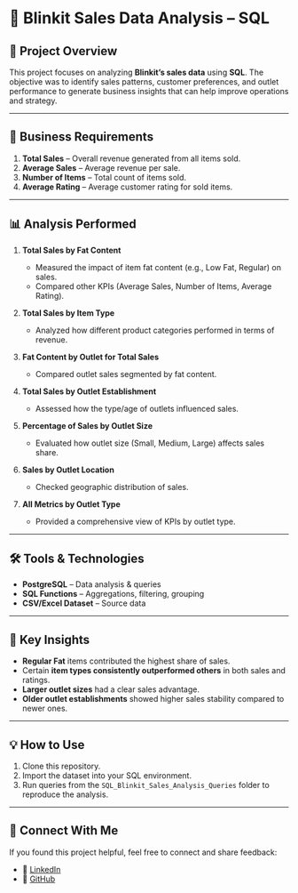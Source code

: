 # 🛒 Blinkit Sales Data Analysis – SQL

## 📌 Project Overview

This project focuses on analyzing **Blinkit’s sales data** using **SQL**.
The objective was to identify sales patterns, customer preferences, and outlet performance to generate business insights that can help improve operations and strategy.

---

## 🎯 Business Requirements

1. **Total Sales** – Overall revenue generated from all items sold.
2. **Average Sales** – Average revenue per sale.
3. **Number of Items** – Total count of items sold.
4. **Average Rating** – Average customer rating for sold items.

---

## 📊 Analysis Performed

1. **Total Sales by Fat Content**

   * Measured the impact of item fat content (e.g., Low Fat, Regular) on sales.
   * Compared other KPIs (Average Sales, Number of Items, Average Rating).

2. **Total Sales by Item Type**

   * Analyzed how different product categories performed in terms of revenue.

3. **Fat Content by Outlet for Total Sales**

   * Compared outlet sales segmented by fat content.

4. **Total Sales by Outlet Establishment**

   * Assessed how the type/age of outlets influenced sales.

5. **Percentage of Sales by Outlet Size**

   * Evaluated how outlet size (Small, Medium, Large) affects sales share.

6. **Sales by Outlet Location**

   * Checked geographic distribution of sales.

7. **All Metrics by Outlet Type**

   * Provided a comprehensive view of KPIs by outlet type.

---

## 🛠 Tools & Technologies

* **PostgreSQL** – Data analysis & queries
* **SQL Functions** – Aggregations, filtering, grouping
* **CSV/Excel Dataset** – Source data

---

## 🚀 Key Insights

* **Regular Fat** items contributed the highest share of sales.
* Certain **item types consistently outperformed others** in both sales and ratings.
* **Larger outlet sizes** had a clear sales advantage.
* **Older outlet establishments** showed higher sales stability compared to newer ones.

---

## 💡 How to Use

1. Clone this repository.
2. Import the dataset into your SQL environment.
3. Run queries from the `SQL_Blinkit_Sales_Analysis_Queries` folder to reproduce the analysis.

---

## 🔗 Connect With Me

If you found this project helpful, feel free to connect and share feedback:

* 💼 [LinkedIn](www.linkedin.com/in/garvkaushik)
* 🐙 [GitHub](https://github.com/garv-kaushik)


